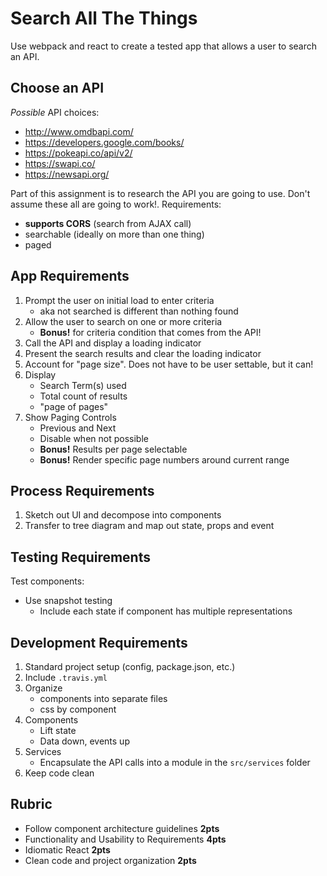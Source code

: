 Search All The Things
===

Use webpack and react to create a tested app that allows a user to search an API.

## Choose an API

_Possible_ API choices:
* http://www.omdbapi.com/
* https://developers.google.com/books/
* https://pokeapi.co/api/v2/
* https://swapi.co/
* https://newsapi.org/

Part of this assignment is to research the API you are going to use. Don't assume these
all are going to work!. Requirements:

* **supports CORS** (search from AJAX call)
* searchable (ideally on more than one thing)
* paged

## App Requirements

1. Prompt the user on initial load to enter criteria
    - aka not searched is different than nothing found
1. Allow the user to search on one or more criteria
    - **Bonus!** for criteria condition that comes from the API!
1. Call the API and display a loading indicator
1. Present the search results and clear the loading indicator
1. Account for "page size". Does not have to be user settable, but it can!
1. Display
    - Search Term(s) used 
    - Total count of results
    - "page of pages"
1. Show Paging Controls
    - Previous and Next
    - Disable when not possible
    - **Bonus!** Results per page selectable
    - **Bonus!** Render specific page numbers around current range
    
## Process Requirements

1. Sketch out UI and decompose into components
1. Transfer to tree diagram and map out state, props and event

## Testing Requirements

Test components:	
- Use snapshot testing	
    - Include each state if component has multiple representations	

## Development Requirements

1. Standard project setup (config, package.json, etc.)
1. Include `.travis.yml`
1. Organize 
    - components into separate files
    - css by component
1. Components
    - Lift state
    - Data down, events up
1. Services
    - Encapsulate the API calls into a module in the `src/services` folder
1. Keep code clean

## Rubric

* Follow component architecture guidelines **2pts**
* Functionality and Usability to Requirements **4pts**
* Idiomatic React **2pts**
* Clean code and project organization **2pts**

